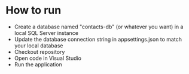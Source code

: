 ﻿# How to run

* Create a database named "contacts-db" (or whatever you want) in a local SQL Server instance
* Update the database connection string in appsettings.json to match your local database
* Checkout repository
* Open code in Visual Studio
* Run the application